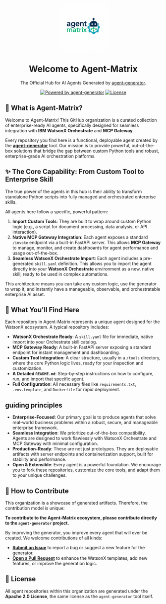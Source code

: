 <p align="center">
  <img src="https://github.com/agent-matrix/.github/blob/main/profile/logo.png" alt="Agent-Matrix Logo" width="150">
</p>

<h1 align="center">
  Welcome to Agent-Matrix
</h1>

<p align="center">
  The Official Hub for AI Agents Generated by 
  <a href="https://github.com/ruslanmv/agent-generator">agent-generator</a>.
</p>

<p align="center">
  <a href="https://github.com/ruslanmv/agent-generator"><img src="https://img.shields.io/badge/Powered%20by-agent--generator-brightgreen" alt="Powered by agent-generator"></a>
  <a href="https://github.com/ruslanmv/agent-generator/blob/main/LICENSE"><img src="https://img.shields.io/badge/License-Apache%202.0-blue" alt="License"></a>
</p>


## 🤖 What is Agent-Matrix?

Welcome to Agent-Matrix! This GitHub organization is a curated collection of enterprise-ready AI agents, specifically designed for seamless integration with **IBM WatsonX Orchestrate** and **MCP Gateway**.

Every repository you find here is a functional, deployable agent created by the **[agent-generator](https://github.com/ruslanmv/agent-generator)** tool. Our mission is to provide powerful, out-of-the-box solutions that bridge the gap between custom Python tools and robust, enterprise-grade AI orchestration platforms.

## ✨ The Core Capability: From Custom Tool to Enterprise Skill

The true power of the agents in this hub is their ability to transform standalone Python scripts into fully managed and orchestrated enterprise skills.

All agents here follow a specific, powerful pattern:

1.  **Import Custom Tools**: They are built to wrap around custom Python logic (e.g., a script for document processing, data analysis, or API interaction).
2.  **Native MCP Gateway Integration**: Each agent exposes a standard `/invoke` endpoint via a built-in FastAPI server. This allows **MCP Gateway** to manage, monitor, and create dashboards for agent performance and usage out-of-the-box.
3.  **Seamless WatsonX Orchestrate Import**: Each agent includes a pre-generated `skill.yaml` definition. This allows you to import the agent directly into your **WatsonX Orchestrate** environment as a new, native skill, ready to be used in complex automations.

This architecture means you can take any custom logic, use the generator to wrap it, and instantly have a manageable, observable, and orchestratable enterprise AI asset.

## 📂 What You'll Find Here

Each repository in Agent-Matrix represents a unique agent designed for the WatsonX ecosystem. A typical repository includes:

* **WatsonX Orchestrate Ready**: A `skill.yaml` file for immediate, native import into your Orchestrate skill catalog.
* **MCP Gateway Ready**: A built-in FastAPI server exposing a standard endpoint for instant management and dashboarding.
* **Custom Tool Integration**: A clear structure, usually in a `/tools` directory, where the core Python logic lives, ready for your inspection and customization.
* **A Detailed `README.md`**: Step-by-step instructions on how to configure, run, and import that specific agent.
* **Full Configuration**: All necessary files like `requirements.txt`, `.env.template`, and `Dockerfile` for rapid deployment.

##  guiding principles

* **Enterprise-Focused**: Our primary goal is to produce agents that solve real-world business problems within a robust, secure, and manageable enterprise framework.
* **Seamless Integration**: We prioritize out-of-the-box compatibility. Agents are designed to work flawlessly with WatsonX Orchestrate and MCP Gateway with minimal configuration.
* **Production-Ready**: These are not just prototypes. They are deployable artifacts with server endpoints and containerization support, built for stability and performance.
* **Open & Extensible**: Every agent is a powerful foundation. We encourage you to fork these repositories, customize the core tools, and adapt them to your unique challenges.

## 🤝 How to Contribute

This organization is a showcase of generated artifacts. Therefore, the contribution model is unique:

**To contribute to the Agent-Matrix ecosystem, please contribute directly to the `agent-generator` project.**

By improving the generator, you improve every agent that will ever be created. We welcome contributions of all kinds:

* **[Submit an Issue](https://github.com/ruslanmv/agent-generator/issues)** to report a bug or suggest a new feature for the generator.
* **[Open a Pull Request](https://github.com/ruslanmv/agent-generator/pulls)** to enhance the WatsonX templates, add new features, or improve the generation logic.

## 📄 License

All agent repositories within this organization are generated under the **Apache 2.0 License**, the same license as the `agent-generator` tool itself.
